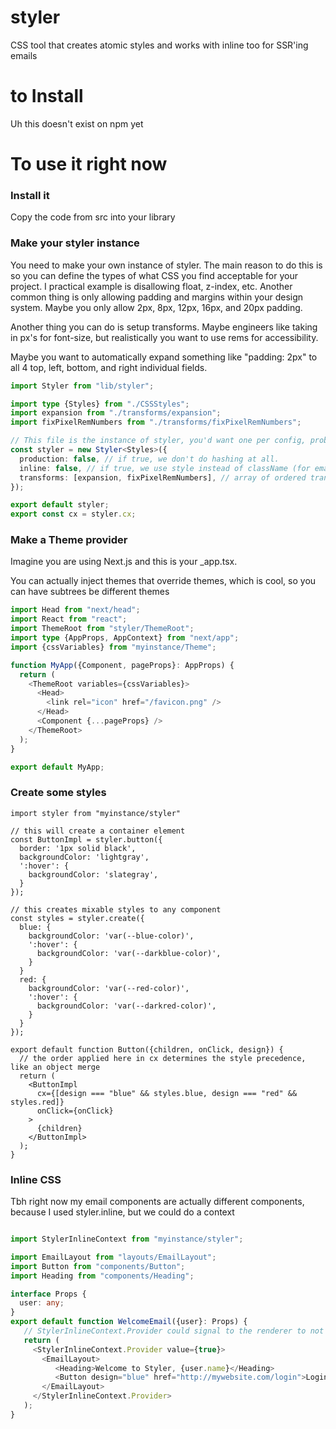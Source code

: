 # styler
CSS tool that creates atomic styles and works with inline too for SSR'ing emails

# to Install

Uh this doesn't exist on npm yet


# To use it right now

### Install it

Copy the code from src into your library

### Make your styler instance

You need to make your own instance of styler.
The main reason to do this is so you can define the types of what CSS you find acceptable for your project.
I practical example is disallowing float, z-index, etc.
Another common thing is only allowing padding and margins within your design system. Maybe you only allow 2px, 8px, 12px, 16px, and 20px padding.

Another thing you can do is setup transforms. Maybe engineers like taking in px's for font-size, but realistically you want to use rems for accessibility.

Maybe you want to automatically expand something like "padding: 2px" to all 4 top, left, bottom, and right individual fields.


```typescript
import Styler from "lib/styler";

import type {Styles} from "./CSSStyles";
import expansion from "./transforms/expansion";
import fixPixelRemNumbers from "./transforms/fixPixelRemNumbers";

// This file is the instance of styler, you'd want one per config, probably one per site
const styler = new Styler<Styles>({
  production: false, // if true, we don't do hashing at all.
  inline: false, // if true, we use style instead of className (for emails)
  transforms: [expansion, fixPixelRemNumbers], // array of ordered transforms that change input to a different output
});

export default styler;
export const cx = styler.cx;
```


### Make a Theme provider

Imagine you are using Next.js and this is your _app.tsx.

You can actually inject themes that override themes, which is cool, so you can have subtrees be different themes

```typescript
import Head from "next/head";
import React from "react";
import ThemeRoot from "styler/ThemeRoot";
import type {AppProps, AppContext} from "next/app";
import {cssVariables} from "myinstance/Theme";

function MyApp({Component, pageProps}: AppProps) {
  return (
    <ThemeRoot variables={cssVariables}>
      <Head>
        <link rel="icon" href="/favicon.png" />
      </Head>
      <Component {...pageProps} />
    </ThemeRoot>
  );
}

export default MyApp;
```


### Create some styles

```Button.tsx
import styler from "myinstance/styler"

// this will create a container element
const ButtonImpl = styler.button({
  border: '1px solid black',
  backgroundColor: 'lightgray',
  ':hover': {
    backgroundColor: 'slategray',
  }
});

// this creates mixable styles to any component
const styles = styler.create({
  blue: {
    backgroundColor: 'var(--blue-color)',
    ':hover': {
      backgroundColor: 'var(--darkblue-color)',
    }
  }
  red: {
    backgroundColor: 'var(--red-color)',
    ':hover': {
      backgroundColor: 'var(--darkred-color)',
    }
  }
});

export default function Button({children, onClick, design}) {
  // the order applied here in cx determines the style precedence, like an object merge
  return (
    <ButtonImpl
      cx={[design === "blue" && styles.blue, design === "red" && styles.red]}
      onClick={onClick}
    >
      {children}
    </ButtonImpl>
  );
}
```



### Inline CSS

Tbh right now my email components are actually different components, because I used styler.inline,
but we could do a context


```typescript

import StylerInlineContext from "myinstance/styler";

import EmailLayout from "layouts/EmailLayout";
import Button from "components/Button";
import Heading from "components/Heading";

interface Props {
  user: any;
}
export default function WelcomeEmail({user}: Props) {
   // StylerInlineContext.Provider could signal to the renderer to not apply as className but just merge into styles
   return (
     <StylerInlineContext.Provider value={true}>
       <EmailLayout>
          <Heading>Welcome to Styler, {user.name}</Heading>
          <Button design="blue" href="http://mywebsite.com/login">Login</Button>
       </EmailLayout>
     </StylerInlineContext.Provider>
   );
}

```
